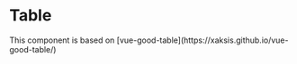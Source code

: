 # Table
<GithubLink docPath="components/Table.md" />
This component is based on [vue-good-table](https://xaksis.github.io/vue-good-table/)

<Table-Example />
<GithubLink examplePath="Table/Example.vue" />